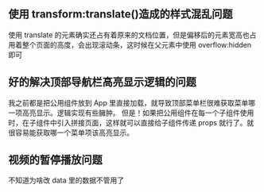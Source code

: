 ## 使用 transform:translate()造成的样式混乱问题

使用 translate 的元素确实还占有着原来的文档位置，但是偏移后的元素宽高也占用着整个页面的高度，会出现滚动条，这时候在父元素中使用 overflow:hidden 即可

## 好的解决顶部导航栏高亮显示逻辑的问题

我之前都是把公用组件放到 App 里直接加载，就导致顶部菜单栏很难获取菜单哪一项高亮显示。逻辑实现有些臃肿。
但是！如果把公用组件在每一个子组件使用时，在子组件中引入拼接页面，这样就可以直接给子组件传递 props 就行了。就很容易能获取哪一个菜单项该高亮显示。

## 视频的暂停播放问题

不知道为啥改 data 里的数据不管用了
